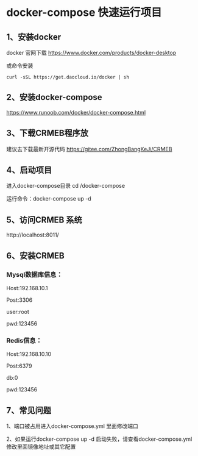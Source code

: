 # docker-compose 快速运行项目
## 1、安装docker
docker 官网下载
https://www.docker.com/products/docker-desktop

或命令安装
```
curl -sSL https://get.daocloud.io/docker | sh
```
## 2、安装docker-compose
https://www.runoob.com/docker/docker-compose.html
## 3、下载CRMEB程序放
建议去下载最新开源代码 https://gitee.com/ZhongBangKeJi/CRMEB
## 4、启动项目
进入docker-compose目录 cd /docker-compose

运行命令：docker-compose up -d
## 5、访问CRMEB 系统
http://localhost:8011/
## 6、安装CRMEB
### Mysql数据库信息：
Host:192.168.10.1 

Post:3306 

user:root 

pwd:123456 
### Redis信息：
Host:192.168.10.10

Post:6379

db:0

pwd:123456
## 7、常见问题
1、端口被占用进入docker-compose.yml 里面修改端口

2、如果运行docker-compose up -d 启动失败，请查看docker-compose.yml 修改里面镜像地址或其它配置


